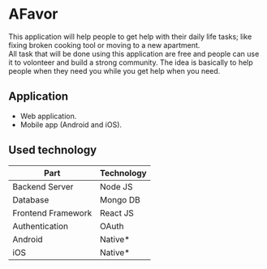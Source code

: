 # AFavor

This application will help people to get help with their daily life  tasks; like fixing broken cooking tool or moving to a new apartment.  
All task that will be done using this application are free and people can use it to volonteer and build a strong community.
The idea is basically to help people when they need you while you get help when you need.

## Application

* Web application.  
* Mobile app (Android and iOS).

## Used technology


| Part  | Technology  |
|---|---|
| Backend Server  | Node JS  |
| Database  | Mongo DB  |
| Frontend Framework  | React JS  |
| Authentication | OAuth |
| Android | Native* |
| iOS | Native* |